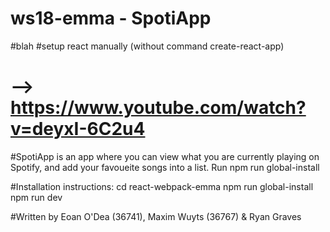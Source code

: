 # ws18-emma - SpotiApp
#blah
#setup react manually (without command create-react-app)
# --> https://www.youtube.com/watch?v=deyxI-6C2u4 

#SpotiApp is an app where you can view what you are currently playing on Spotify, and add your favoueite songs into a list. Run npm run global-install

#Installation instructions:
    cd react-webpack-emma
    npm run global-install
    npm run dev


#Written by Eoan O'Dea (36741), Maxim Wuyts (36767) & Ryan Graves